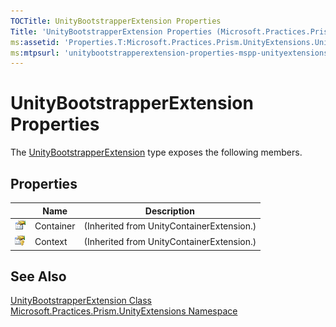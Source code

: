 ```yaml
---
TOCTitle: UnityBootstrapperExtension Properties
Title: 'UnityBootstrapperExtension Properties (Microsoft.Practices.Prism.UnityExtensions)'
ms:assetid: 'Properties.T:Microsoft.Practices.Prism.UnityExtensions.UnityBootstrapperExtension'
ms:mtpsurl: 'unitybootstrapperextension-properties-mspp-unityextensions.md'
---
```


# UnityBootstrapperExtension Properties

The [UnityBootstrapperExtension](/patterns-practices/reference/unitybootstrapperextension-class-mspp-unityextensions) type exposes the following members.

## Properties

|                                                                                                      | Name      | Description                               |
|------------------------------------------------------------------------------------------------------|-----------|-------------------------------------------|
| ![Public property](/patterns-practices/reference/images/pubproperty.gif)     | Container | (Inherited from UnityContainerExtension.) |
| ![Protected property](/patterns-practices/reference/images/protproperty.gif) | Context   | (Inherited from UnityContainerExtension.) |

## See Also

[UnityBootstrapperExtension Class](/patterns-practices/reference/unitybootstrapperextension-class-mspp-unityextensions)  
[Microsoft.Practices.Prism.UnityExtensions Namespace](/patterns-practices/reference/mspp-unityextensions-namespace)